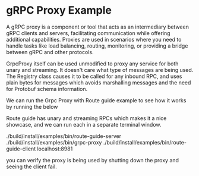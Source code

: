 gRPC Proxy Example
=====================

A gRPC proxy is a component or tool that acts as an intermediary between gRPC clients and servers, 
facilitating communication while offering additional capabilities.
Proxies are used in scenarios where you need to handle tasks like load balancing, routing, monitoring, 
or providing a bridge between gRPC and other protocols.

GrpcProxy itself can be used unmodified to proxy any service for both unary and streaming.
It doesn't care what type of messages are being used.
The Registry class causes it to be called for any inbound RPC, and uses plain bytes for messages which avoids marshalling
messages and the need for Protobuf schema information.

We can run the Grpc Proxy with Route guide example to see how it works by running the below

Route guide has unary and streaming RPCs which makes it a nice showcase, and we can run each in a separate terminal window.

./build/install/examples/bin/route-guide-server 
./build/install/examples/bin/grpc-proxy 
./build/install/examples/bin/route-guide-client localhost:8981

you can verify the proxy is being used by shutting down the proxy and seeing the client fail.


